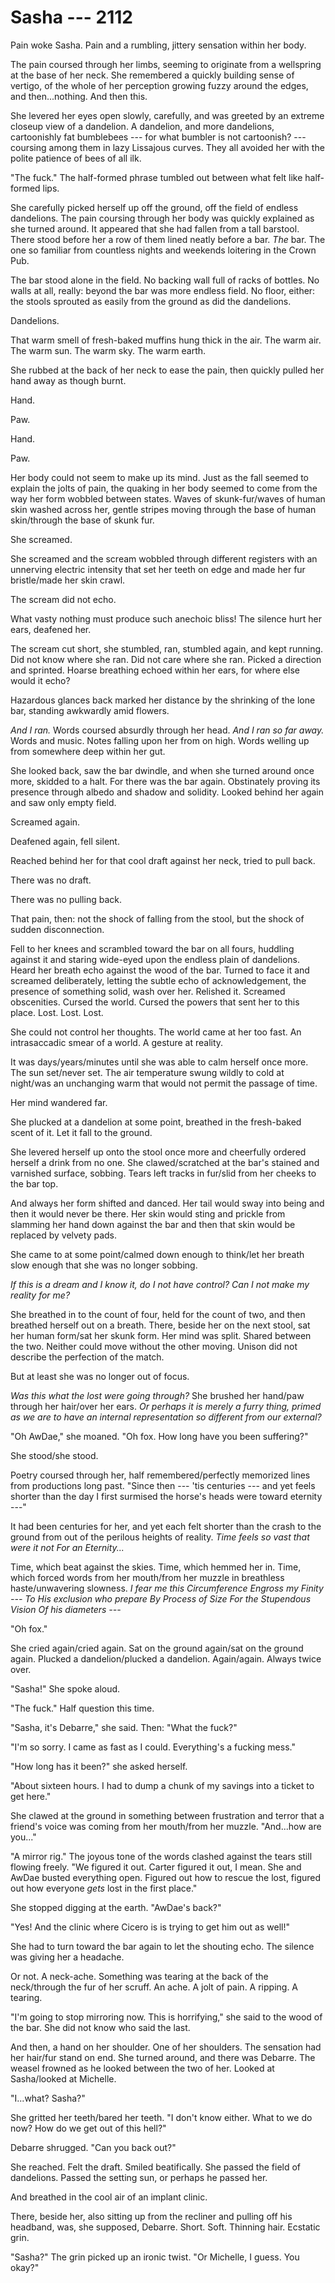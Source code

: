 # Sasha --- 2112

Pain woke Sasha. Pain and a rumbling, jittery sensation within her body.

The pain coursed through her limbs, seeming to originate from a wellspring at the base of her neck. She remembered a quickly building sense of vertigo, of the whole of her perception growing fuzzy around the edges, and then...nothing. And then this.

She levered her eyes open slowly, carefully, and was greeted by an extreme closeup view of a dandelion. A dandelion, and more dandelions, cartoonishly fat bumblebees --- for what bumbler is not cartoonish? --- coursing among them in lazy Lissajous curves. They all avoided her with the polite patience of bees of all ilk.

"The fuck." The half-formed phrase tumbled out between what felt like half-formed lips.

She carefully picked herself up off the ground, off the field of endless dandelions. The pain coursing through her body was quickly explained as she turned around. It appeared that she had fallen from a tall barstool. There stood before her a row of them lined neatly before a bar. *The* bar. The one so familiar from countless nights and weekends loitering in the Crown Pub.

The bar stood alone in the field. No backing wall full of racks of bottles. No walls at all, really: beyond the bar was more endless field. No floor, either: the stools sprouted as easily from the ground as did the dandelions.

Dandelions.

That warm smell of fresh-baked muffins hung thick in the air. The warm air. The warm sun. The warm sky. The warm earth.

She rubbed at the back of her neck to ease the pain, then quickly pulled her hand away as though burnt.

Hand.

Paw.

Hand.

Paw.

Her body could not seem to make up its mind. Just as the fall seemed to explain the jolts of pain, the quaking in her body seemed to come from the way her form wobbled between states. Waves of skunk-fur/waves of human skin washed across her, gentle stripes moving through the base of human skin/through the base of skunk fur.

She screamed.

She screamed and the scream wobbled through different registers with an unnerving electric intensity that set her teeth on edge and made her fur bristle/made her skin crawl.

The scream did not echo.

What vasty nothing must produce such anechoic bliss! The silence hurt her ears, deafened her.

The scream cut short, she stumbled, ran, stumbled again, and kept running. Did not know where she ran. Did not care where she ran. Picked a direction and sprinted. Hoarse breathing echoed within her ears, for where else would it echo?

Hazardous glances back marked her distance by the shrinking of the lone bar, standing awkwardly amid flowers.

*And I ran.* Words coursed absurdly through her head. *And I ran so far away.* Words and music. Notes falling upon her from on high. Words welling up from somewhere deep within her gut.

She looked back, saw the bar dwindle, and when she turned around once more, skidded to a halt. For there was the bar again. Obstinately proving its presence through albedo and shadow and solidity. Looked behind her again and saw only empty field.

Screamed again.

Deafened again, fell silent.

Reached behind her for that cool draft against her neck, tried to pull back.

There was no draft.

There was no pulling back.

That pain, then: not the shock of falling from the stool, but the shock of sudden disconnection.

Fell to her knees and scrambled toward the bar on all fours, huddling against it and staring wide-eyed upon the endless plain of dandelions. Heard her breath echo against the wood of the bar. Turned to face it and screamed deliberately, letting the subtle echo of acknowledgement, the presence of something solid, wash over her. Relished it. Screamed obscenities. Cursed the world. Cursed the powers that sent her to this place. Lost. Lost. Lost.

She could not control her thoughts. The world came at her too fast. An intrasaccadic smear of a world. A gesture at reality.

It was days/years/minutes until she was able to calm herself once more. The sun set/never set. The air temperature swung wildly to cold at night/was an unchanging warm that would not permit the passage of time.

Her mind wandered far.

She plucked at a dandelion at some point, breathed in the fresh-baked scent of it. Let it fall to the ground.

She levered herself up onto the stool once more and cheerfully ordered herself a drink from no one. She clawed/scratched at the bar's stained and varnished surface, sobbing. Tears left tracks in fur/slid from her cheeks to the bar top.

And always her form shifted and danced. Her tail would sway into being and then it would never be there. Her skin would sting and prickle from slamming her hand down against the bar and then that skin would be replaced by velvety pads.

She came to at some point/calmed down enough to think/let her breath slow enough that she was no longer sobbing.

*If this is a dream and I know it, do I not have control? Can I not make my reality for me?*

She breathed in to the count of four, held for the count of two, and then breathed herself out on a breath. There, beside her on the next stool, sat her human form/sat her skunk form. Her mind was split. Shared between the two. Neither could move without the other moving. Unison did not describe the perfection of the match.

But at least she was no longer out of focus.

*Was this what the lost were going through?* She brushed her hand/paw through her hair/over her ears. *Or perhaps it is merely a furry thing, primed as we are to have an internal representation so different from our external?*

"Oh AwDae," she moaned. "Oh fox. How long have you been suffering?"

She stood/she stood.

Poetry coursed through her, half remembered/perfectly memorized lines from productions long past. "Since then --- 'tis centuries --- and yet feels shorter than the day I first surmised the horse's heads were toward eternity ---"

It had been centuries for her, and yet each felt shorter than the crash to the ground from out of the perilous heights of reality. *Time feels so vast that were it not For an Eternity...*

Time, which beat against the skies. Time, which hemmed her in. Time, which forced words from her mouth/from her muzzle in breathless haste/unwavering slowness. *I fear me this Circumference Engross my Finity --- To His exclusion who prepare By Process of Size For the Stupendous Vision Of his diameters ---*

"Oh fox."

She cried again/cried again. Sat on the ground again/sat on the ground again. Plucked a dandelion/plucked a dandelion. Again/again. Always twice over.

"Sasha!" She spoke aloud.

"The fuck." Half question this time.

"Sasha, it's Debarre," she said. Then: "What the fuck?"

"I'm so sorry. I came as fast as I could. Everything's a fucking mess."

"How long has it been?" she asked herself.

"About sixteen hours. I had to dump a chunk of my savings into a ticket to get here."

She clawed at the ground in something between frustration and terror that a friend's voice was coming from her mouth/from her muzzle. "And...how are you..."

"A mirror rig." The joyous tone of the words clashed against the tears still flowing freely. "We figured it out. Carter figured it out, I mean. She and AwDae busted everything open. Figured out how to rescue the lost, figured out how everyone *gets* lost in the first place."

She stopped digging at the earth. "AwDae's back?"

"Yes! And the clinic where Cicero is is trying to get him out as well!"

She had to turn toward the bar again to let the shouting echo. The silence was giving her a headache.

Or not. A neck-ache. Something was tearing at the back of the neck/through the fur of her scruff. An ache. A jolt of pain. A ripping. A tearing.

"I'm going to stop mirroring now. This is horrifying," she said to the wood of the bar. She did not know who said the last.

And then, a hand on her shoulder. One of her shoulders. The sensation had her hair/fur stand on end. She turned around, and there was Debarre. The weasel frowned as he looked between the two of her. Looked at Sasha/looked at Michelle.

"I...what? Sasha?"

She gritted her teeth/bared her teeth. "I don't know either. What to we do now? How do we get out of this hell?"

Debarre shrugged. "Can you back out?"

She reached. Felt the draft. Smiled beatifically. She passed the field of dandelions. Passed the setting sun, or perhaps he passed her.

And breathed in the cool air of an implant clinic.

There, beside her, also sitting up from the recliner and pulling off his headband, was, she supposed, Debarre. Short. Soft. Thinning hair. Ecstatic grin.

"Sasha?" The grin picked up an ironic twist. "Or Michelle, I guess. You okay?"
